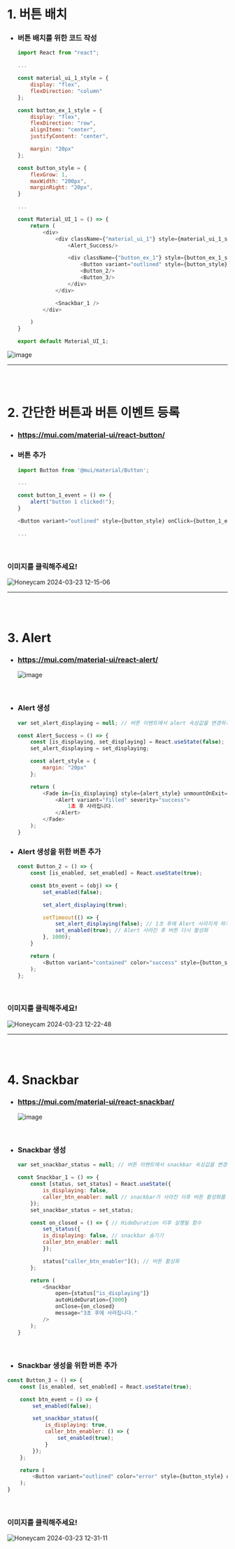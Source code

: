 # 1. 버튼 배치

- ### 버튼 배치를 위한 코드 작성

    ```javascript
    import React from "react";

    ...

    const material_ui_1_style = {
        display: "flex",
        flexDirection: "column"
    };

    const button_ex_1_style = {
        display: "flex",
        flexDirection: "row",
        alignItems: "center",
        justifyContent: "center",

        margin: "20px"
    };

    const button_style = {
        flexGrow: 1,
        maxWidth: "200px",
        marginRight: "20px",
    }

    ...

    const Material_UI_1 = () => {
        return (
            <div>
                <div className={"material_ui_1"} style={material_ui_1_style}>
                    <Alert_Success/>

                    <div className={"button_ex_1"} style={button_ex_1_style}>
                        <Button variant="outlined" style={button_style} onClick={button_1_event}>BUTTON 1</Button>
                        <Button_2/>
                        <Button_3/>
                    </div>
                </div>

                <Snackbar_1 />
            </div>

        )
    }

    export default Material_UI_1;
    ```

![image](https://github.com/Project-Division/about_react/assets/68108664/1deaf296-0cd1-458e-a1bb-ded4b1f54666)

---
<br><br>

# 2. 간단한 버튼과 버튼 이벤트 등록

- ### https://mui.com/material-ui/react-button/

- ### 버튼 추가
    ```javascript
    import Button from '@mui/material/Button';

    ...

    const button_1_event = () => {
        alert("button 1 clicked!");
    }

    <Button variant="outlined" style={button_style} onClick={button_1_event}>BUTTON 1</Button>

    ...
    ```

    <br>

### 이미지를 클릭해주세요!
![Honeycam 2024-03-23 12-15-06](https://github.com/Project-Division/about_react/assets/68108664/c6403ed9-2c2d-44c4-95ab-2adf54fc7b74)

---
<br><br>

# 3. Alert

- ### https://mui.com/material-ui/react-alert/

    ![image](https://github.com/Project-Division/about_react/assets/68108664/a82a3f6b-04df-4ffc-b9dd-483796c0b93d)

<br>

- ### Alert 생성

    ```javascript
    var set_alert_displaying = null; // 버튼 이벤트에서 alert 속성값을 변경하기 위한 전역 선언

    const Alert_Success = () => {
        const [is_displaying, set_displaying] = React.useState(false);
        set_alert_displaying = set_displaying;

        const alert_style = {
            margin: "20px"
        };

        return (
            <Fade in={is_displaying} style={alert_style} unmountOnExit={true}>
                <Alert variant="filled" severity="success">
                    1초 후 사라집니다.
                </Alert>
            </Fade>
        );
    }
    ```

- ### Alert 생성을 위한 버튼 추가

    ```javascript
    const Button_2 = () => {
        const [is_enabled, set_enabled] = React.useState(true);

        const btn_event = (obj) => {
            set_enabled(false);

            set_alert_displaying(true);

            setTimeout(() => {
                set_alert_displaying(false); // 1초 후에 Alert 사라지게 하기
                set_enabled(true); // Alert 사라진 후 버튼 다시 활성화
            }, 1000);
        }

        return (
            <Button variant="contained" color="success" style={button_style} disabled={!is_enabled} onClick={btn_event}>ALERT</Button>
        );
    };
    ```

    <br>

### 이미지를 클릭해주세요!
![Honeycam 2024-03-23 12-22-48](https://github.com/Project-Division/about_react/assets/68108664/6a4c6f74-59bc-4898-8fbc-a2b9bb39068a)

---
<br><br>

# 4. Snackbar

- ### https://mui.com/material-ui/react-snackbar/

    ![image](https://github.com/Project-Division/about_react/assets/68108664/635ca070-0e98-418e-84b9-4ccc52acfe6c)

<br>

- ### Snackbar 생성

    ```javascript
    var set_snackbar_status = null; // 버튼 이벤트에서 snackbar 속성값을 변경하기 위한 전역 선언

    const Snackbar_1 = () => {
        const [status, set_status] = React.useState({
            is_displaying: false,
            caller_btn_enabler: null // snackbar가 사라진 이후 버튼 활성화를 위해 속성 변경 함수 넘겨받음
        });
        set_snackbar_status = set_status;

        const on_closed = () => { // HideDuration 이후 실행될 함수
            set_status({
            is_displaying: false, // snackbar 숨기기
            caller_btn_enabler: null
            });

            status["caller_btn_enabler"](); // 버튼 활성화
        };

        return (
            <Snackbar
                open={status["is_displaying"]}
                autoHideDuration={3000}
                onClose={on_closed}
                message="3초 후에 사라집니다."
            />
        );
    }
    ```

<br>

- ### Snackbar 생성을 위한 버튼 추가

```javascript
const Button_3 = () => {
    const [is_enabled, set_enabled] = React.useState(true);

    const btn_event = () => {
        set_enabled(false);

        set_snackbar_status({
            is_displaying: true,
            caller_btn_enabler: () => {
                set_enabled(true);
            }
        });
    };

    return (
        <Button variant="outlined" color="error" style={button_style} onClick={btn_event} disabled={!is_enabled}>SNACKBAR</Button>
    );
}
```

<br>

### 이미지를 클릭해주세요!
![Honeycam 2024-03-23 12-31-11](https://github.com/Project-Division/about_react/assets/68108664/51e83fa0-d4fa-4d35-95d7-54ddab43849d)